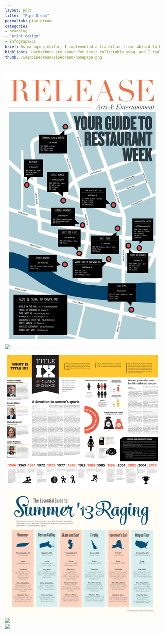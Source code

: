 ```yaml
---
layout: post
title:  "Pipe Dream"
permalink: pipe-dream
categories:
- branding
- "print design"
- infographics
brief: As managing editor, I implemented a transition from tabloid to broadsheet format and completely redesigned the print edition.
highlights: Hackathons are known for their collectable swag, and I really enjoyed creating t-shirts, notebooks and stickers that stayed with the students long after the weekend ended. The furthest destination reached by HackBU swag? One shirt got sent to a Binghamton exchange student living in Morocco.
thumb: /img/pipedream/pipedream-homepage.png
---
```


<div class="margin-bottom">
  <div class="border">
    <img src="/img/pipedream/restaurantweek.png">
  </div>
</div>

<div class="margin-bottom">
  <div class="border">
    <img class="margin-image" src="/img/pipedream/sportscover.png">
    <img src="/img/pipedream/sportsspread.png">
  </div>
</div>

<div class="margin-bottom">
  <div class="border">
    <img src="/img/pipedream/summer.png">
  </div>
</div>

<div class="margin-bottom">
  <div class="border">
    <img src="/img/pipedream/greeklife.png">
  </div>
</div>

<div class="margin-bottom flush--bottom">
  <div class="border">
    <img src="/img/pipedream/opinion.png">
  </div>
</div>
